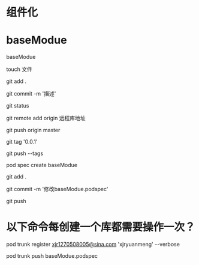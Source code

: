 # 组件化
# baseModue
baseModue

touch 文件

git add .

git commit -m '描述'

git status

git remote add origin  远程库地址

git push origin master

git tag '0.0.1'

git push --tags

pod spec create baseModue 

git add .

git commit -m '修改baseModue.podspec'

git push

# 以下命令每创建一个库都需要操作一次？
pod trunk register xjr1270508005@sina.com  'xjryuanmeng' --verbose 

pod trunk push baseModue.podspec


